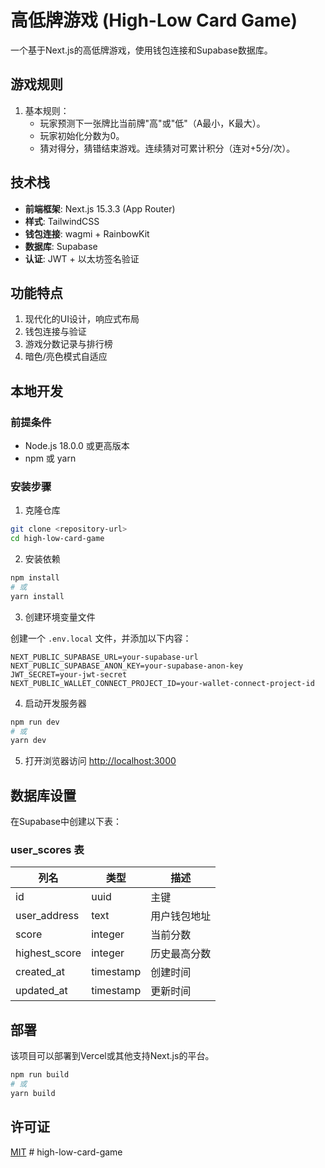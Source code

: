 # 高低牌游戏 (High-Low Card Game)

一个基于Next.js的高低牌游戏，使用钱包连接和Supabase数据库。

## 游戏规则

1. 基本规则：
   - 玩家预测下一张牌比当前牌"高"或"低"（A最小，K最大）。
   - 玩家初始化分数为0。
   - 猜对得分，猜错结束游戏。连续猜对可累计积分（连对+5分/次）。

## 技术栈

- **前端框架**: Next.js 15.3.3 (App Router)
- **样式**: TailwindCSS
- **钱包连接**: wagmi + RainbowKit
- **数据库**: Supabase
- **认证**: JWT + 以太坊签名验证

## 功能特点

1. 现代化的UI设计，响应式布局
2. 钱包连接与验证
3. 游戏分数记录与排行榜
4. 暗色/亮色模式自适应

## 本地开发

### 前提条件

- Node.js 18.0.0 或更高版本
- npm 或 yarn

### 安装步骤

1. 克隆仓库

```bash
git clone <repository-url>
cd high-low-card-game
```

2. 安装依赖

```bash
npm install
# 或
yarn install
```

3. 创建环境变量文件

创建一个 `.env.local` 文件，并添加以下内容：

```
NEXT_PUBLIC_SUPABASE_URL=your-supabase-url
NEXT_PUBLIC_SUPABASE_ANON_KEY=your-supabase-anon-key
JWT_SECRET=your-jwt-secret
NEXT_PUBLIC_WALLET_CONNECT_PROJECT_ID=your-wallet-connect-project-id
```

4. 启动开发服务器

```bash
npm run dev
# 或
yarn dev
```

5. 打开浏览器访问 [http://localhost:3000](http://localhost:3000)

## 数据库设置

在Supabase中创建以下表：

### user_scores 表

| 列名          | 类型      | 描述                 |
|--------------|-----------|---------------------|
| id           | uuid      | 主键                 |
| user_address | text      | 用户钱包地址          |
| score        | integer   | 当前分数             |
| highest_score| integer   | 历史最高分数          |
| created_at   | timestamp | 创建时间             |
| updated_at   | timestamp | 更新时间             |

## 部署

该项目可以部署到Vercel或其他支持Next.js的平台。

```bash
npm run build
# 或
yarn build
```

## 许可证

[MIT](LICENSE)
#   h i g h - l o w - c a r d - g a m e  
 